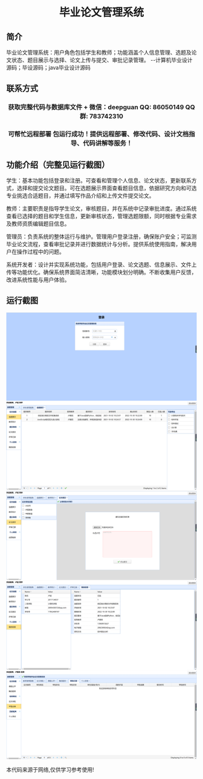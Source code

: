 <p><h1 align="center">毕业论文管理系统</h1></p>

## 简介
毕业论文管理系统：用户角色包括学生和教师；功能涵盖个人信息管理、选题及论文状态、题目展示与选择、论文上传与提交、审批记录管理。    --计算机毕业设计源码；毕设源码；java毕业设计源码


## 联系方式
<p><h3 align="center">获取完整代码与数据库文件 + 微信：deepguan QQ: 86050149 QQ群: 783742310</h3></p>
<p><h3 align="center">可帮忙远程部署 包运行成功！提供远程部署、修改代码、设计文档指导、代码讲解等服务！</h3></p>

## 功能介绍（完整见运行截图）
学生：基本功能包括登录和注册。可查看和管理个人信息、论文状态，更新联系方式，选择和提交论文题目。可在选题展示界面查看题目信息，依据研究方向和可选专业挑选合适题目，并通过填写作品介绍和上传文件提交论文。

教师：主要职责是指导学生论文，审核题目，并在系统中记录审批进度。通过系统查看已选择的题目和学生信息，更新审核状态，管理选题限额，同时根据专业需求及教师资质编辑题目信息。

管理员：负责系统的整体运行与维护。管理用户登录注册，确保账户安全；可监测毕业论文流程，查看审批记录并进行数据统计与分析。提供系统使用指南，解决用户在操作过程中的问题。

系统开发者：设计并实现系统功能，包括用户登录、论文选题、信息展示、文件上传等功能优化。确保系统界面简洁清晰，功能模块划分明确。不断收集用户反馈，改进系统性能与用户体验。


## 运行截图
![](imgs/588112-20220616211934508-2047246811.png)
![](imgs/588112-20220616211942779-418364115.png)
![](imgs/588112-20220616211946365-55156884.png)
![](imgs/588112-20220616211950474-1751378024.png)
![](imgs/588112-20220616211953950-254099174.png)

<p>本代码来源于网络,仅供学习参考使用!</p>
